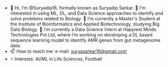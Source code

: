 - 👋 Hi, I’m @Suryadip16, formally known as Suryadip Sarkar.
👀 I’m interested in using ML, DL, and Data Science approaches to identify and solve problems related to Biology.
🌱 I’m currently a Master's Student at the Institute of Bioinformatics and Applied Biotechnology, studying Big Data Biology.
💼 I’m currently a Data Science Intern at Happiest Minds Technologies Pvt Ltd, where I’m working on developing a DL based sequence learning model to identify AMR genes from gut metagenome data.
- 📫 How to reach me: e-mail: suryasarkar16@gmail.com
- ⚡ Interests: AI/ML in Life Sciences, Football

<!---
Suryadip16/Suryadip16 is a ✨ special ✨ repository because its `README.md` (this file) appears on your GitHub profile.
You can click the Preview link to take a look at your changes.
--->
